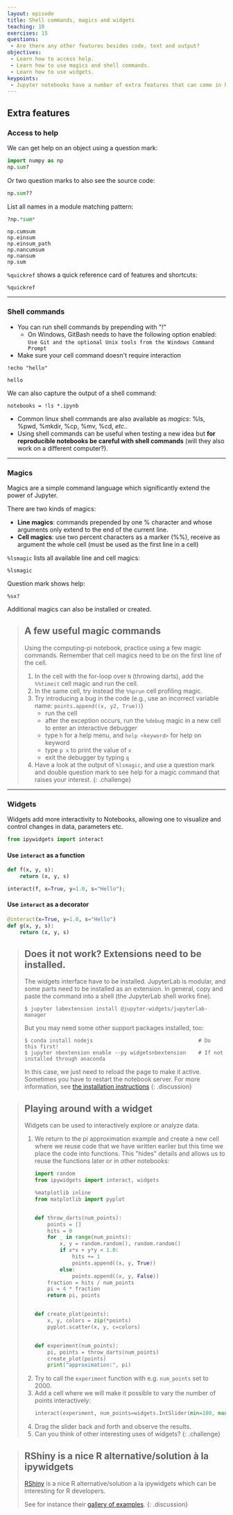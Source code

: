 ```yaml
---
layout: episode
title: Shell commands, magics and widgets
teaching: 10
exercises: 15
questions:
 - Are there any other features besides code, text and output?
objectives:
 - Learn how to access help.
 - Learn how to use magics and shell commands.
 - Learn how to use widgets.
keypoints:
 - Jupyter notebooks have a number of extra features that can come in handy.
---
```


## Extra features

### Access to help

We can get help on an object using a question mark:
```python
import numpy as np
np.sum?
```

Or two question marks to also see the source code:
```python
np.sum??
```

List all names in a module matching pattern:
```python
?np.*sum*
```
```
np.cumsum
np.einsum
np.einsum_path
np.nancumsum
np.nansum
np.sum
```

`%quickref` shows a quick reference card of features and shortcuts:
```
%quickref
```

---


### Shell commands

- You can run shell commands by prepending with "!"
  - On Windows, GitBash needs to have the following option enabled:
  `Use Git and the optional Unix tools from the Windows Command Prompt`
- Make sure your cell command doesn't require interaction

```
!echo "hello"
```
```
hello
```

We can also capture the output of a shell command:
```
notebooks = !ls *.ipynb
```

- Common linux shell commands are also available as *magics*: %ls, %pwd, %mkdir, %cp, %mv, %cd, *etc.*.
- Using shell commands can be useful when testing a new idea but **for reproducible notebooks be careful
  with shell commands** (will they also work on a different computer?).

---

### Magics

Magics are a simple command language which significantly extend the power of Jupyter.

There are two kinds of magics:

 - **Line magics**: commands prepended by one % character and whose arguments only extend to the end of the current line.
 - **Cell magics**: use two percent characters as a marker (%%), receive as argument the whole cell (must be used as the first line in a cell)

`%lsmagic` lists all available line and cell magics:
```
%lsmagic
```

Question mark shows help:
```
%sx?
```

Additional magics can also be installed or created.

> ## A few useful magic commands
>
> Using the computing-pi notebook, practice using a few magic commands.
> Remember that cell magics need to be on the first line of the cell.
> 1. In the cell with the for-loop over `N` (throwing darts), add the
>    ``%%timeit`` cell magic and run the cell.
> 2. In the same cell, try instead the `%%prun` cell profiling magic.
> 3. Try introducing a bug in the code (e.g., use an incorrect variable name:
>    `points.append((x, y2, True))`)
>    - run the cell
>    - after the exception occurs, run the `%debug` magic in a new cell
>      to enter an interactive debugger
>    - type `h` for a help menu, and `help <keyword>` for help on keyword
>    - type `p x` to print the value of `x`
>    - exit the debugger by typing `q`
> 4. Have a look at the output of `%lsmagic`, and use a question mark and
>    double question mark to see help for a magic command that raises
>    your interest.
{: .challenge}

---

### Widgets

Widgets add more interactivity to Notebooks, allowing one to visualize and control changes in data, parameters etc.

```python
from ipywidgets import interact
```

#### Use `interact` as a function
```python
def f(x, y, s):
    return (x, y, s)

interact(f, x=True, y=1.0, s="Hello");
```

#### Use `interact` as a decorator
```python
@interact(x=True, y=1.0, s="Hello")
def g(x, y, s):
    return (x, y, s)
```

> ## Does it not work?  Extensions need to be installed.
>
> The widgets interface have to be installed.  JupyterLab is modular,
> and some parts need to be installed as an extension.  In general,
> copy and paste the command into a shell (the JupyterLab shell works
> fine).
>
> ```shell
> $ jupyter labextension install @jupyter-widgets/jupyterlab-manager
> ```
> But you may need some other support packages installed, too:
> ```shell
> $ conda install nodejs                                  # Do this first!
> $ jupyter nbextension enable --py widgetsnbextension    # If not installed through anaconda
> ```
>
> In this case, we just need to reload the page to make it active.
> Sometimes you have to restart the notebook server.  For more
> information, see [the installation
> instructions](https://coderefinery.github.io/installation/jupyter/)
{: .discussion}

> ## Playing around with a widget
>
> Widgets can be used to interactively explore or analyze data.
>
> 1. We return to the pi approximation example and create a new cell where
>    we reuse code that we have written earlier but this time we place the
>    code into functions. This "hides" details and allows us to reuse the functions
>    later or in other notebooks:
>    ```python
>    import random
>    from ipywidgets import interact, widgets
>
>    %matplotlib inline
>    from matplotlib import pyplot
>
>
>    def throw_darts(num_points):
>        points = []
>        hits = 0
>        for _ in range(num_points):
>            x, y = random.random(), random.random()
>            if x*x + y*y < 1.0:
>                hits += 1
>                points.append((x, y, True))
>            else:
>                points.append((x, y, False))
>        fraction = hits / num_points
>        pi = 4 * fraction
>        return pi, points
>
>
>    def create_plot(points):
>        x, y, colors = zip(*points)
>        pyplot.scatter(x, y, c=colors)
>
>
>    def experiment(num_points):
>        pi, points = throw_darts(num_points)
>        create_plot(points)
>        print("approximation:", pi)
>    ```
> 2. Try to call the `experiment` function with e.g. `num_points` set to 2000.
> 3. Add a cell where we will make it possible to vary the number of points interactively:
>    ```python
>    interact(experiment, num_points=widgets.IntSlider(min=100, max=10000, step=100, value=1000))
>    ```
> 4. Drag the slider back and forth and observe the results.
> 5. Can you think of other interesting uses of widgets?
{: .challenge}

> ## RShiny is a nice R alternative/solution à la ipywidgets
>
> [RShiny](https://shiny.rstudio.com) is a nice R alternative/solution a la
> ipywidgets which can be interesting for R developers.
>
> See for instance their [gallery of examples](https://shiny.rstudio.com/gallery/).
{: .discussion}
